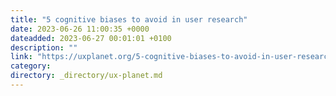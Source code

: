 ```yaml
---
title: "5 cognitive biases to avoid in user research"
date: 2023-06-26 11:00:35 +0000
dateadded: 2023-06-27 00:01:01 +0100
description: ""
link: "https://uxplanet.org/5-cognitive-biases-to-avoid-in-user-research-bf818dd73e2?source=rss----819cc2aaeee0---4"
category:
directory: _directory/ux-planet.md
---
```

